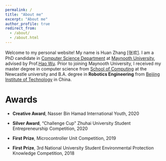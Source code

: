 ```yaml
---
permalink: /
title: "About me"
excerpt: "About me"
author_profile: true
redirect_from: 
  - /about/
  - /about.html
---
```


Welcome to my personal website! My name is Huan Zhang [张欢]. I am a PhD candidate in [Computer Science Department](https://maynoothuniversity.ie/computer-science) at [Maynooth University](https://www.maynoothuniversity.ie/), advised by Prof.[Hao Wu](https://classicwuhao.github.io/). Prior to joining Maynooth University, I received my master degree in computer science from [School of Computing](https://www.ncl.ac.uk/computing/) at the Newcastle university and B.A. degree in **Robotics Engineering** from  [Beijing Institute of Technology](https://www.bitzh.edu.cn/index/#/) in China. 


Awards
======
- **Creative Award**, Nasser Bin Hamad International Youth, 2020

- **Silver Award**, “Challenge Cup" Zhuhai University Student Entrepreneurship Competition, 2020

- **First Prize**, Microcontroller Unit Competition, 2019

- **First Prize**, 3rd National University Student Environmental Protection Knowledge Competition, 2018
